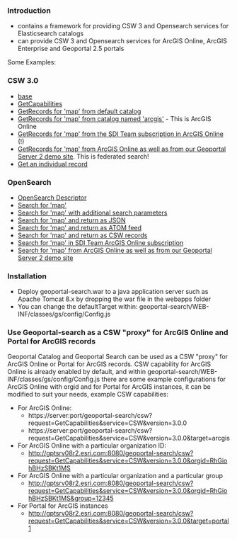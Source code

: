 ### Introduction

  - contains a framework for providing CSW 3 and Opensearch services for Elasticsearch catalogs
  - can provide CSW 3 and Opensearch services for ArcGIS Online, ArcGIS Enterprise and Geoportal 2.5 portals

Some Examples:

### CSW 3.0

- [base](http://geoss.esri.com/geoportal2/csw)
- [GetCapabilities](http://geoss.esri.com/geoportal2/csw?service=CSW&request=GetCapabilities&version=3.0.0)
- [GetRecords for 'map' from default catalog](http://geoss.esri.com/geoportal2/csw?service=CSW&request=GetRecords&q=map)
- [GetRecords for 'map' from catalog named 'arcgis'](http://geoss.esri.com/geoportal2/csw?service=CSW&request=GetRecords&q=map&target=arcgis) - This is ArcGIS Online
- [GetRecords for 'map' from the SDI Team subscription in ArcGIS Online](http://geoss.esri.com/geoportal2/csw?service=CSW&request=GetRecords&q=map&target=arcgis&orgid=RhGiohBHzSBKt1MS) (!)
- [GetRecords for 'map' from ArcGIS Online as well as from our Geoportal Server 2 demo site](http://geoss.esri.com/geoportal2/csw?service=CSW&request=GetRecords&q=map&target=[{"key":"ArcGIS%20Online",%20"type":"portal","url":"https://www.arcgis.com/"},{"key":"Geoportal2","type":"geoportal","url":"http://geoss.esri.com/geoportal2/elastic/metadata/item/_search"}]). This is federated search!
- [Get an individual record](http://geoss.esri.com/geoportal2/csw?service=CSW&request=GetRecordById&id=e02ab82b32264844b3f1e5cd354731d4)

### OpenSearch

- [OpenSearch Descriptor](http://geoss.esri.com/geoportal2/opensearch/description)
- [Search for 'map'](http://geoss.esri.com/geoportal2/opensearch?q=map)
- [Search for 'map' with additional search parameters](http://geoss.esri.com/geoportal2/opensearch?q=map&bbox=&time=&from=&size=)
- [Search for 'map' and return as JSON](http://geoss.esri.com/geoportal2/opensearch?q=map&f=json)
- [Search for 'map' and return as ATOM feed](http://geoss.esri.com/geoportal2/opensearch?q=map&f=atom)
- [Search for 'map' and return as CSW records](http://geoss.esri.com/geoportal2/opensearch?q=map&f=csw)
- [Search for 'map' in SDI Team ArcGIS Online subscription](http://geoss.esri.com/geoportal2/opensearch?q=map&f=json&target=arcgis&orgid=RhGiohBHzSBKt1MS)
- [Search for 'map' from ArcGIS Online as well as from our Geoportal Server 2 demo site](http://geoss.esri.com/geoportal2/opensearch?q=map&f=json&target=[{"key":"ArcGIS%20Online",%20"type":"portal","url":"https://www.arcgis.com/"},{"key":"Geoportal2","type":"geoportal","url":"http://geoss.esri.com/geoportal2/elastic/metadata/item/_search"}])

### Installation
* Deploy geoportal-search.war to a java application server such as Apache Tomcat 8.x by dropping the war file in the webapps folder
* You can change the defaultTarget within: geoportal-search/WEB-INF/classes/gs/config/Config.js

### Use Geoportal-search as a CSW "proxy" for ArcGIS Online and Portal for ArcGIS records
  
Geoportal Catalog and Geoportal Search can be used as a CSW "proxy" for ArcGIS Online or Portal for ArcGIS records. CSW capability for ArcGIS Online is already enabled by default, and within geoportal-search/WEB-INF/classes/gs/config/Config.js there are some example configurations for ArcGIS Online with orgid and for Portal for ArcGIS instances, it can be modified to suit your needs, example CSW capabilities:
* For ArcGIS Online:
  * https://server:port/geoportal-search/csw?request=GetCapabilities&service=CSW&version=3.0.0
  * https://server:port/geoportal-search/csw?request=GetCapabilities&service=CSW&version=3.0.0&target=arcgis 
* For ArcGIS Online with a particular organization ID:
  * http://gptsrv08r2.esri.com:8080/geoportal-search/csw?request=GetCapabilities&service=CSW&version=3.0.0&orgid=RhGiohBHzSBKt1MS
* For ArcGIS Online with a particular organization and a particular group
  * http://gptsrv08r2.esri.com:8080/geoportal-search/csw?request=GetCapabilities&service=CSW&version=3.0.0&orgid=RhGiohBHzSBKt1MS&group=12345
* For Portal for ArcGIS instances
  * http://gptsrv08r2.esri.com:8080/geoportal-search/csw?request=GetCapabilities&service=CSW&version=3.0.0&target=portal1

